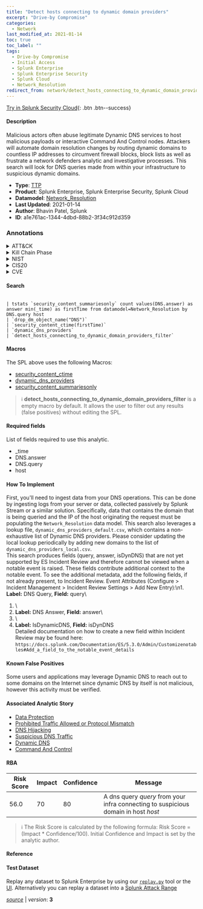 ```yaml
---
title: "Detect hosts connecting to dynamic domain providers"
excerpt: "Drive-by Compromise"
categories:
  - Network
last_modified_at: 2021-01-14
toc: true
toc_label: ""
tags:
  - Drive-by Compromise
  - Initial Access
  - Splunk Enterprise
  - Splunk Enterprise Security
  - Splunk Cloud
  - Network_Resolution
redirect_from: network/detect_hosts_connecting_to_dynamic_domain_providers/
---
```




[Try in Splunk Security Cloud](https://www.splunk.com/en_us/cyber-security.html){: .btn .btn--success}

#### Description

Malicious actors often abuse legitimate Dynamic DNS services to host malicious payloads or interactive Command And Control nodes. Attackers will automate domain resolution changes by routing dynamic domains to countless IP addresses to circumvent firewall blocks, block lists as well as frustrate a network defenders analytic and investigative processes. This search will look for DNS queries made from within your infrastructure to suspicious dynamic domains.

- **Type**: [TTP](https://github.com/splunk/security_content/wiki/Detection-Analytic-Types)
- **Product**: Splunk Enterprise, Splunk Enterprise Security, Splunk Cloud
- **Datamodel**: [Network_Resolution](https://docs.splunk.com/Documentation/CIM/latest/User/NetworkResolution)
- **Last Updated**: 2021-01-14
- **Author**: Bhavin Patel, Splunk
- **ID**: a1e761ac-1344-4dbd-88b2-3f34c912d359

### Annotations
<details>
  <summary>ATT&CK</summary>

<div markdown="1">

#### [ATT&CK](https://attack.mitre.org/)

| ID          | Technique   | Tactic         |
| ----------- | ----------- |--------------- |
| [T1189](https://attack.mitre.org/techniques/T1189/) | Drive-by Compromise | Initial Access |

</div>
</details>


<details>
  <summary>Kill Chain Phase</summary>

<div markdown="1">

* Delivery


</div>
</details>


<details>
  <summary>NIST</summary>

<div markdown="1">

* DE.CM



</div>
</details>

<details>
  <summary>CIS20</summary>

<div markdown="1">

* CIS 13



</div>
</details>

<details>
  <summary>CVE</summary>

<div markdown="1">


</div>
</details>


#### Search

```

| tstats `security_content_summariesonly` count values(DNS.answer) as answer min(_time) as firstTime from datamodel=Network_Resolution by DNS.query host 
| `drop_dm_object_name("DNS")` 
| `security_content_ctime(firstTime)` 
| `dynamic_dns_providers` 
| `detect_hosts_connecting_to_dynamic_domain_providers_filter`
```

#### Macros
The SPL above uses the following Macros:
* [security_content_ctime](https://github.com/splunk/security_content/blob/develop/macros/security_content_ctime.yml)
* [dynamic_dns_providers](https://github.com/splunk/security_content/blob/develop/macros/dynamic_dns_providers.yml)
* [security_content_summariesonly](https://github.com/splunk/security_content/blob/develop/macros/security_content_summariesonly.yml)

> :information_source:
> **detect_hosts_connecting_to_dynamic_domain_providers_filter** is a empty macro by default. It allows the user to filter out any results (false positives) without editing the SPL.



#### Required fields
List of fields required to use this analytic.
* _time
* DNS.answer
* DNS.query
* host



#### How To Implement
First, you&#39;ll need to ingest data from your DNS operations. This can be done by ingesting logs from your server or data, collected passively by Splunk Stream or a similar solution. Specifically, data that contains the domain that is being queried and the IP of the host originating the request must be populating the `Network_Resolution` data model. This search also leverages a lookup file, `dynamic_dns_providers_default.csv`, which contains a non-exhaustive list of Dynamic DNS providers. Please consider updating the local lookup periodically by adding new domains to the list of `dynamic_dns_providers_local.csv`.\
This search produces fields (query, answer, isDynDNS) that are not yet supported by ES Incident Review and therefore cannot be viewed when a notable event is raised. These fields contribute additional context to the notable event. To see the additional metadata, add the following fields, if not already present, to Incident Review. Event Attributes (Configure &gt; Incident Management &gt; Incident Review Settings &gt; Add New Entry):\\n1. **Label:** DNS Query, **Field:** query\
1. \
1. **Label:** DNS Answer, **Field:** answer\
1. \
1. **Label:** IsDynamicDNS, **Field:** isDynDNS\
Detailed documentation on how to create a new field within Incident Review may be found here: `https://docs.splunk.com/Documentation/ES/5.3.0/Admin/Customizenotables#Add_a_field_to_the_notable_event_details`
#### Known False Positives
Some users and applications may leverage Dynamic DNS to reach out to some domains on the Internet since dynamic DNS by itself is not malicious, however this activity must be verified.

#### Associated Analytic Story
* [Data Protection](/stories/data_protection)
* [Prohibited Traffic Allowed or Protocol Mismatch](/stories/prohibited_traffic_allowed_or_protocol_mismatch)
* [DNS Hijacking](/stories/dns_hijacking)
* [Suspicious DNS Traffic](/stories/suspicious_dns_traffic)
* [Dynamic DNS](/stories/dynamic_dns)
* [Command And Control](/stories/command_and_control)




#### RBA

| Risk Score  | Impact      | Confidence   | Message      |
| ----------- | ----------- |--------------|--------------|
| 56.0 | 70 | 80 | A dns query $query$ from your infra connecting to suspicious domain in host  $host$ |


> :information_source:
> The Risk Score is calculated by the following formula: Risk Score = (Impact * Confidence/100). Initial Confidence and Impact is set by the analytic author.


#### Reference


#### Test Dataset
Replay any dataset to Splunk Enterprise by using our [`replay.py`](https://github.com/splunk/attack_data#using-replaypy) tool or the [UI](https://github.com/splunk/attack_data#using-ui).
Alternatively you can replay a dataset into a [Splunk Attack Range](https://github.com/splunk/attack_range#replay-dumps-into-attack-range-splunk-server)




[*source*](https://github.com/splunk/security_content/tree/develop/detections/network/detect_hosts_connecting_to_dynamic_domain_providers.yml) \| *version*: **3**